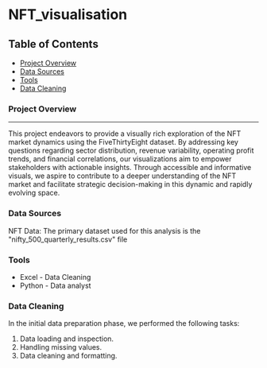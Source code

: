 # NFT_visualisation
## Table of Contents

- [Project Overview](#project-overview)
- [Data Sources](#data-sources)
- [Tools](#tools)
- [Data Cleaning](#data_cleaning)


### Project Overview
---

This project endeavors to provide a visually rich exploration of the NFT market dynamics using the FiveThirtyEight dataset. By addressing key questions regarding sector distribution, revenue variability, operating profit trends, and financial correlations, our visualizations aim to empower stakeholders with actionable insights. Through accessible and informative visuals, we aspire to contribute to a deeper understanding of the NFT market and facilitate strategic decision-making in this dynamic and rapidly evolving space.



### Data Sources

NFT Data: The primary dataset used for this analysis is the "nifty_500_quarterly_results.csv" file

### Tools

  - Excel - Data Cleaning
  - Python - Data analyst

### Data Cleaning

In the initial data preparation phase, we performed the following tasks:
1. Data loading and inspection.
2. Handling missing values.
3. Data cleaning and formatting.
   
    
  
